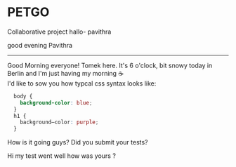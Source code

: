 # PETGO
Collaborative project
hallo- pavithra


good evening Pavithra

___
Good Morning everyone! Tomek here. It's 6 o'clock, bit snowy today in Berlin and I'm just having my morning :coffee:  
I'd like to sow you how typcal css syntax looks like:

```css
  body {
    background-color: blue;
  }
  h1 {
    background–color: purple;
  }
  ```

How is it going guys?
Did you submit your tests?

Hi my test went well 
how was yours ?